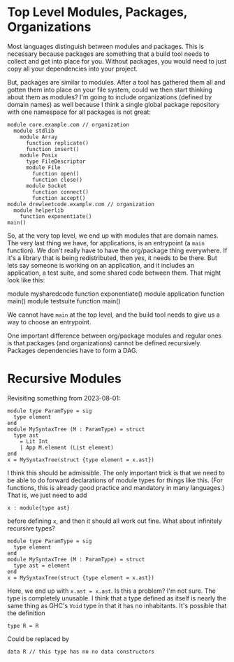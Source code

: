 # Top Level Modules, Packages, Organizations

Most languages distinguish between modules and packages. This is necessary
because packages are something that a build tool needs to collect and
get into place for you. Without packages, you would need to just copy
all your dependencies into your project.

But, packages are similar to modules. After a tool has gathered them
all and gotten them into place on your file system, could we then
start thinking about them as modules? I'm going to include organizations
(defined by domain names) as well because I think a single global package
repository with one namespace for all packages is not great:

    module core.example.com // organization
      module stdlib
        module Array
          function replicate()
          function insert()
        module Posix
          type FileDescriptor
          module File
            function open()
            function close()
          module Socket
            function connect()
            function accept()
    module drewleetcode.example.com // organization
      module helperlib
        function exponentiate()
    main()

So, at the very top level, we end up with modules that are domain names.
The very last thing we have, for applications, is an entrypoint (a `main`
function). We don't really have to have the org/package thing everywhere.
If it's a library that is being redistributed, then yes, it needs to be
there. But lets say someone is working on an application, and it includes
an application, a test suite, and some shared code between them. That
might look like this:

  module mysharedcode
    function exponentiate()
  module application
    function main()
  module testsuite
    function main()

We cannot have `main` at the top level, and the build tool needs to give
us a way to choose an entrypoint.

One important difference between org/package modules and regular ones is that
packages (and organizations) cannot be defined recursively. Packages
dependencies have to form a DAG.

# Recursive Modules

Revisiting something from 2023-08-01:

    module type ParamType = sig
      type element
    end
    module MySyntaxTree (M : ParamType) = struct
      type ast
        = Lit Int
        | App M.element (List element)
    end
    x = MySyntaxTree(struct {type element = x.ast})

I think this should be admissible. The only important trick is that we need
to be able to do forward declarations of module types for things like this.
(For functions, this is already good practice and mandatory in many languages.)
That is, we just need to add

    x : module{type ast}

before defining `x`, and then it should all work out fine. What about
infinitely recursive types?

    module type ParamType = sig
      type element
    end
    module MySyntaxTree (M : ParamType) = struct
      type ast = element
    end
    x = MySyntaxTree(struct {type element = x.ast})

Here, we end up with `x.ast = x.ast`. Is this a problem? I'm not sure. The
type is completely unusable. I think that a type defined as itself is
nearly the same thing as GHC's `Void` type in that it has no inhabitants.
It's possible that the definition

    type R = R

Could be replaced by

    data R // this type has no no data constructors
